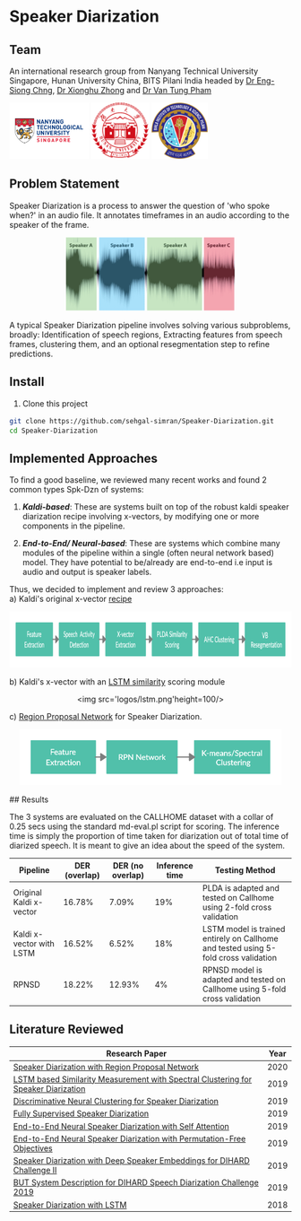 
# Speaker Diarization
## Team
An international research group from Nanyang Technical University Singapore, Hunan University China, BITS Pilani India headed by [Dr Eng-Siong Chng](https://scholar.google.com/citations?user=FJodrCcAAAAJ&hl=en), [Dr Xionghu Zhong](https://scholar.google.com/citations?user=V-ISRXwAAAAJ&hl=en) and [Dr Van Tung Pham](https://scholar.google.com/citations?user=8o42XvkAAAAJ&hl=en)

<p >
  <img src="logos/NTU.png" height=100 />
   <img src="logos/hunan.png" height=100 />
   <img src="logos/BITS.png" height=100 />
</p>

##  Problem Statement
Speaker Diarization is a process to answer the question of 'who spoke when?' in an audio file. It annotates timeframes in an audio according to the speaker of the frame.

<p align="center">
  <img src='logos/spk-dzn.png'/>
 </p></center>
 
 A typical Speaker Diarization pipeline involves solving various subproblems, broadly: Identification of speech regions, Extracting features from speech frames, clustering them, and an optional resegmentation step to refine predictions. 
 

 ## Install
1. Clone this project
```bash
git clone https://github.com/sehgal-simran/Speaker-Diarization.git
cd Speaker-Diarization
```

 ## Implemented Approaches
 To find a good baseline, we reviewed many recent works and found 2 common types Spk-Dzn of systems:
 1. <b><i>Kaldi-based</b></i>: These are systems built on top of the robust kaldi speaker diarization recipe involving x-vectors, by modifying one or more components in the pipeline. 
 
 2. <b><i>End-to-End/ Neural-based</b></i>: These are systems which combine many modules of the pipeline within a single (often neural network based) model. They have potential to be/already are end-to-end i.e input is audio and output is speaker labels.
 
 Thus, we decided to implement and review 3 approaches:
 <br>
   a) Kaldi's original x-vector [recipe](https://github.com/kaldi-asr/kaldi/blob/master/egs/callhome_diarization/v2/run.sh)
     <p align="center">
     <img src='logos/kaldi.png' height=100/>
     </p> 
 
   b) Kaldi's x-vector with an [LSTM similarity](https://github.com/sehgal-simran/Spk-Dzn/tree/main/LSTM) scoring module
     <p align="center">
     <img src='logos/lstm.png'height=100/>
     </p> 
 
   c) [Region Proposal Network](https://github.com/sehgal-simran/Spk-Dzn/tree/main/RPNSD) for Speaker Diarization.
<p align="center">
     <img src='logos/rpnsd.png' height=100/>
     </p> 
## Results

The 3 systems are evaluated on the CALLHOME dataset with a collar of 0.25 secs using the standard md-eval.pl script for scoring. The inference time is simply the proportion of time taken for diarization out of total time of diarized speech. It is meant to give an idea about the speed of the system.

| Pipeline | DER (overlap) | DER (no overlap) | Inference time| Testing Method
|---|---|---|---|---|
| Original Kaldi x-vector | 16.78% | 7.09% | 19%| PLDA is adapted and tested on Callhome using 2-fold cross validation|
| Kaldi x-vector with LSTM | 16.52% | 6.52%| 18%| LSTM model is trained entirely on Callhome and tested using 5-fold cross validation|
| RPNSD | 18.22% | 12.93% | 4%| RPNSD model is adapted and tested on Callhome using 5-fold cross validation|

 ## Literature Reviewed
 | Research Paper | Year|
 |---|---|
 |[Speaker Diarization with Region Proposal Network](https://arxiv.org/abs/2002.06220)|2020|
 |[LSTM based Similarity Measurement with Spectral Clustering for Speaker Diarization](https://arxiv.org/abs/1907.10393)|2019|
 |[Discriminative Neural Clustering for Speaker Diarization](https://arxiv.org/abs/1910.09703)|2019|
 |[Fully Supervised Speaker Diarization](https://arxiv.org/abs/1810.04719)|2019|
 |[End-to-End Neural Speaker Diarization with Self Attention](https://arxiv.org/abs/1909.06247)|2019|
 |[End-to-End Neural Speaker Diarization with Permutation-Free Objectives](https://arxiv.org/abs/1909.05952)|2019|
 |[Speaker Diarization with Deep Speaker Embeddings for DIHARD Challenge II](https://www.isca-speech.org/archive/Interspeech_2019/pdfs/2757.pdf)|2019|
 |[BUT System Description for DIHARD Speech Diarization Challenge 2019](https://arxiv.org/abs/1910.08847)| 2019|
 |[Speaker Diarization with LSTM](https://arxiv.org/abs/1710.10468)|2018|

